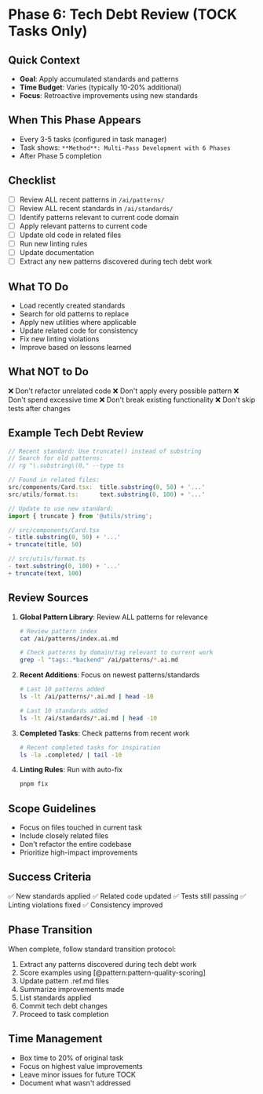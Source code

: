 # Phase 6: Tech Debt Review (TOCK Tasks Only)

## Quick Context

- **Goal**: Apply accumulated standards and patterns
- **Time Budget**: Varies (typically 10-20% additional)
- **Focus**: Retroactive improvements using new standards

## When This Phase Appears

- Every 3-5 tasks (configured in task manager)
- Task shows: `**Method**: Multi-Pass Development with 6 Phases`
- After Phase 5 completion

## Checklist

- [ ] Review ALL recent patterns in `/ai/patterns/`
- [ ] Review ALL recent standards in `/ai/standards/`
- [ ] Identify patterns relevant to current code domain
- [ ] Apply relevant patterns to current code
- [ ] Update old code in related files
- [ ] Run new linting rules
- [ ] Update documentation
- [ ] Extract any new patterns discovered during tech debt work

## What TO Do

- Load recently created standards
- Search for old patterns to replace
- Apply new utilities where applicable
- Update related code for consistency
- Fix new linting violations
- Improve based on lessons learned

## What NOT to Do

❌ Don't refactor unrelated code
❌ Don't apply every possible pattern
❌ Don't spend excessive time
❌ Don't break existing functionality
❌ Don't skip tests after changes

## Example Tech Debt Review

```typescript
// Recent standard: Use truncate() instead of substring
// Search for old patterns:
// rg "\.substring\(0," --type ts

// Found in related files:
src/components/Card.tsx:  title.substring(0, 50) + '...'
src/utils/format.ts:      text.substring(0, 100) + '...'

// Update to use new standard:
import { truncate } from '@utils/string';

// src/components/Card.tsx
- title.substring(0, 50) + '...'
+ truncate(title, 50)

// src/utils/format.ts  
- text.substring(0, 100) + '...'
+ truncate(text, 100)
```

## Review Sources

1. **Global Pattern Library**: Review ALL patterns for relevance

   ```bash
   # Review pattern index
   cat /ai/patterns/index.ai.md
   
   # Check patterns by domain/tag relevant to current work
   grep -l "tags:.*backend" /ai/patterns/*.ai.md
   ```

2. **Recent Additions**: Focus on newest patterns/standards

   ```bash
   # Last 10 patterns added
   ls -lt /ai/patterns/*.ai.md | head -10
   
   # Last 10 standards added  
   ls -lt /ai/standards/*.ai.md | head -10
   ```

3. **Completed Tasks**: Check patterns from recent work

   ```bash
   # Recent completed tasks for inspiration
   ls -la .completed/ | tail -10
   ```

4. **Linting Rules**: Run with auto-fix

   ```bash
   pnpm fix
   ```

## Scope Guidelines

- Focus on files touched in current task
- Include closely related files
- Don't refactor the entire codebase
- Prioritize high-impact improvements

## Success Criteria

✅ New standards applied
✅ Related code updated
✅ Tests still passing
✅ Linting violations fixed
✅ Consistency improved

## Phase Transition

When complete, follow standard transition protocol:

1. Extract any patterns discovered during tech debt work
2. Score examples using [@pattern:pattern-quality-scoring]
3. Update pattern .ref.md files
4. Summarize improvements made
5. List standards applied
6. Commit tech debt changes
7. Proceed to task completion

## Time Management

- Box time to 20% of original task
- Focus on highest value improvements
- Leave minor issues for future TOCK
- Document what wasn't addressed
